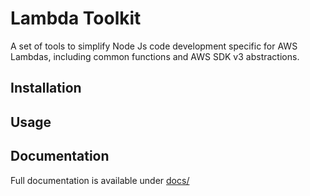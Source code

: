 # Lambda Toolkit

A set of tools to simplify Node Js code development specific for AWS Lambdas, including common functions and AWS SDK v3 abstractions.

## Installation

## Usage

## Documentation

Full documentation is available under [docs/](./docs/index.md)


